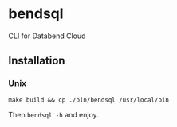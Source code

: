 # bendsql
CLI for Databend Cloud

## Installation

### Unix
```shell
make build && cp ./bin/bendsql /usr/local/bin
```

Then `bendsql -h` and enjoy.